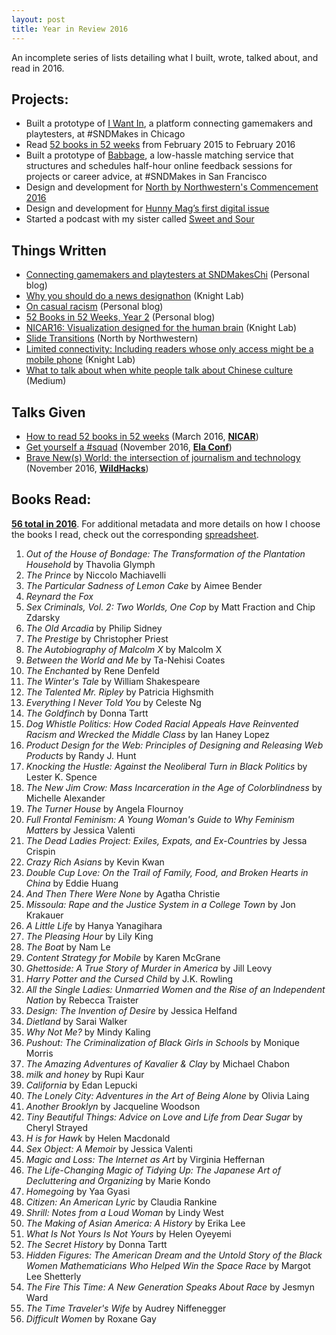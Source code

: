 ```yaml
---
layout: post
title: Year in Review 2016
---
```


An incomplete series of lists detailing what I built, wrote, talked about, and read in 2016.

## Projects:
- Built a prototype of [I Want In](https://iwantingames.herokuapp.com/), a platform connecting gamemakers and playtesters, at #SNDMakes in Chicago
- Read [52 books in 52 weeks](https://www.goodreads.com/review/list/5789743?shelf=52-books-in-52-weeks-2015) from February 2015 to February 2016
- Built a prototype of [Babbage](http://babbage-sndmakes.herokuapp.com/), a low-hassle matching service that structures and schedules half-hour online feedback sessions for projects or career advice, at #SNDMakes in San Francisco
- Design and development for [North by Northwestern's Commencement 2016](http://apps.northbynorthwestern.com/commencement/2016/)
- Design and development for [Hunny Mag’s first digital issue](http://hunnymag.github.io/)
- Started a podcast with my sister called [Sweet and Sour](http://sweetandsour.fm/)

## Things Written
- [Connecting gamemakers and playtesters at SNDMakesChi](http://nicolezhu.github.io/sndmakeschi-iwantin/) (Personal blog)
- [Why you should do a news designathon](https://medium.com/learning-journalism-tech/why-you-should-do-sndmakes-45b017f6fd4c#.8pcwovx95) (Knight Lab)
- [On casual racism](http://nicolezhu.github.io/on-casual-racism/) (Personal blog)
- [52 Books in 52 Weeks, Year 2](http://nicolezhu.github.io/52-books-in-52-weeks-year2/) (Personal blog)
- [NICAR16: Visualization designed for the human brain](http://knightlab.northwestern.edu/2016/03/12/nicar16-dont-make-me-think-visualization-designed-for-the-human-brain/) (Knight Lab)
- [Slide Transitions](http://apps.northbynorthwestern.com/commencement/2016/story/nicole-zhu/) (North by Northwestern)
- [Limited connectivity: Including readers whose only access might be a mobile phone](http://knightlab.northwestern.edu/2016/06/20/limited-connectivity-including-readers-whose-only-access-might-be-a-mobile-phone/) (Knight Lab)
- [What to talk about when white people talk about Chinese culture](https://medium.com/@nz/what-to-talk-about-when-white-people-talk-about-chinese-culture-39c6878a137d#.5db0veri2) (Medium)

## Talks Given
- [How to read 52 books in 52 weeks](https://www.youtube.com/watch?v=QyCg8SwRAi8) (March 2016, **[NICAR](http://ire.org/nicar/)**)
- [Get yourself a #squad](https://docs.google.com/presentation/d/1idrxZ0t1M-t5rPam9mogcQ00mzcgOXoAHpJJXdlnPFc/edit?usp=sharing) (November 2016, **[Ela Conf](http://elaconf.com/)**)
- [Brave New(s) World: the intersection of journalism and technology](https://docs.google.com/presentation/d/1yEz_cr2zdLjef8MvRsohEhW7yZHw7QPjLHhqb5NqH9M/edit?usp=sharing) (November 2016, **[WildHacks](http://wildhacks.org/)**)

## Books Read:

**[56 total in 2016](https://www.goodreads.com/challenges/3890-2016-reading-challenge)**. For additional metadata and more details on how I choose the books I read, check out the corresponding [spreadsheet](https://docs.google.com/spreadsheets/d/1JTrkx_8jeIJ_Q3vwwppr4_n9XULfNeD0Rt7ccMktums/edit?usp=sharing).

1. *Out of the House of Bondage: The Transformation of the Plantation Household* by Thavolia Glymph
2. *The Prince* by Niccolo Machiavelli
3. *The Particular Sadness of Lemon Cake* by Aimee Bender
4. *Reynard the Fox*
5. *Sex Criminals, Vol. 2: Two Worlds, One Cop* by Matt Fraction and Chip Zdarsky
6. *The Old Arcadia* by Philip Sidney
7. *The Prestige* by Christopher Priest
8. *The Autobiography of Malcolm X* by Malcolm X
9. *Between the World and Me* by Ta-Nehisi Coates
10. *The Enchanted* by Rene Denfeld
11. *The Winter's Tale* by William Shakespeare
12. *The Talented Mr. Ripley* by Patricia Highsmith
13. *Everything I Never Told You* by Celeste Ng
14. *The Goldfinch* by Donna Tartt
15. *Dog Whistle Politics: How Coded Racial Appeals Have Reinvented Racism and Wrecked the Middle Class* by Ian Haney Lopez
16. *Product Design for the Web: Principles of Designing and Releasing Web Products* by Randy J. Hunt
17. *Knocking the Hustle: Against the Neoliberal Turn in Black Politics* by Lester K. Spence
18. *The New Jim Crow: Mass Incarceration in the Age of Colorblindness* by Michelle Alexander
19. *The Turner House* by Angela Flournoy
20. *Full Frontal Feminism: A Young Woman's Guide to Why Feminism Matters* by Jessica Valenti
21. *The Dead Ladies Project: Exiles, Expats, and Ex-Countries* by Jessa Crispin
22. *Crazy Rich Asians* by Kevin Kwan
23. *Double Cup Love: On the Trail of Family, Food, and Broken Hearts in China* by Eddie Huang
24. *And Then There Were None* by Agatha Christie
25. *Missoula: Rape and the Justice System in a College Town* by Jon Krakauer
26. *A Little Life* by Hanya Yanagihara
27. *The Pleasing Hour* by Lily King
28. *The Boat* by Nam Le
29. *Content Strategy for Mobile* by Karen McGrane
30. *Ghettoside: A True Story of Murder in America* by Jill Leovy
31. *Harry Potter and the Cursed Child* by J.K. Rowling
32. *All the Single Ladies: Unmarried Women and the Rise of an Independent Nation* by Rebecca Traister
33. *Design: The Invention of Desire* by Jessica Helfand
34. *Dietland* by Sarai Walker
35. *Why Not Me?* by Mindy Kaling
36. *Pushout: The Criminalization of Black Girls in Schools* by Monique Morris
37. *The Amazing Adventures of Kavalier & Clay* by Michael Chabon
38. *milk and honey* by Rupi Kaur
39. *California* by Edan Lepucki
40. *The Lonely City: Adventures in the Art of Being Alone* by Olivia Laing
41. *Another Brooklyn* by Jacqueline Woodson
42. *Tiny Beautiful Things: Advice on Love and Life from Dear Sugar* by Cheryl Strayed
43. *H is for Hawk* by Helen Macdonald
44. *Sex Object: A Memoir* by Jessica Valenti
45. *Magic and Loss: The Internet as Art* by Virginia Heffernan
46. *The Life-Changing Magic of Tidying Up: The Japanese Art of Decluttering and Organizing* by Marie Kondo
47. *Homegoing* by Yaa Gyasi
48. *Citizen: An American Lyric* by Claudia Rankine
49. *Shrill: Notes from a Loud Woman* by Lindy West
50. *The Making of Asian America: A History* by Erika Lee
51. *What Is Not Yours Is Not Yours* by Helen Oyeyemi
52. *The Secret History* by Donna Tartt
53. *Hidden Figures: The American Dream and the Untold Story of the Black Women Mathematicians Who Helped Win the Space Race* by Margot Lee Shetterly
54. *The Fire This Time: A New Generation Speaks About Race* by Jesmyn Ward
55. *The Time Traveler's Wife* by Audrey Niffenegger
56. *Difficult Women* by Roxane Gay